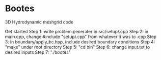 # Bootes
3D Hydrodynamic meshgrid code

Get started
Step 1: write problem generater in src/setup/<problem>.cpp
Step 2: in main.cpp, change #include "setup/<problem>.cpp" from whatever it was to <problem>.cpp
Step 3: in boundary/apply_bc.hpp, include desired boundary conditions
Step 4: "make" under root directory
Step 5: "cd bin"
Step 6: change input.txt to desired inputs
Step 7: "./bootes"

